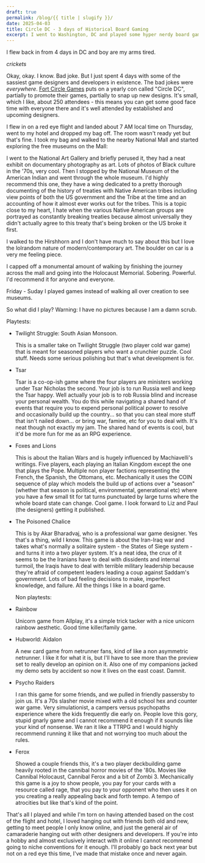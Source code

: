 ```yaml
---
draft: true
permalink: /blog/{{ title | slugify }}/
date: 2025-04-03
title: Circle DC - 3 days of Historical Board Gaming
excerpt: I went to Washington, DC and played some hyper nerdy board games
---
```

I flew back in from 4 days in DC and boy are my arms tired.

_crickets_

Okay, okay. I know. Bad joke. But I just spent 4 days with some of the sassiest game designers and developers in existence. The bad jokes were _everywhere_. [Fort Circle Games](https://www.fortcircle.com/) puts on a yearly con called "Circle DC", partially to promote their games, partially to snap up new designs. It's small, which I like, about 250 attendees - this means you can get some good face time with everyone there and it's well attended by established and upcoming designers.

I flew in on a red eye flight and landed about 7 AM local time on Thursday, went to my hotel and dropped my bag off. The room wasn't ready yet but that's fine. I took my bag and walked to the nearby National Mall and started exploring the free museums on the Mall:

I went to the National Art Gallery and briefly perused it, they had a neat exhibit on documentary photography as art. Lots of photos of Black culture in the '70s, very cool. Then I stopped by the National Museum of the American Indian and went through the whole museum. I'd highly recommend this one, they have a wing dedicated to a pretty thorough documenting of the history of treaties with Native American tribes including view points of both the US government and the Tribe at the time and an accounting of how it almost ever works out for the tribes. This is a topic close to my heart, I hate when the various Native American groups are portrayed as constantly breaking treaties because almost universally they didn't actually agree to this treaty that's being broken or the US broke it first.

I walked to the Hirshhorn and I don't have much to say about this but I love the lolrandom nature of modern/contemporary art. The boulder on car is a very me feeling piece.

I capped off a monumental amount of walking by finishing the journey across the mall and going into the Holocaust Memorial. Sobering. Powerful. I'd recommend it for anyone and everyone.

Friday - Suday I played games instead of walking all over creation to see museums.

So what did I play? Warning: I have no pictures because I am a damn scrub.

Playtests:

*   Twilight Struggle: South Asian Monsoon.
    
    This is a smaller take on Twilight Struggle (two player cold war game) that is meant for seasoned players who want a crunchier puzzle. Cool stuff. Needs some serious polishing but that's what development is for.
    
*   Tsar
    
    Tsar is a co-op-ish game where the four players are ministers working under Tsar Nicholas the second. Your job is to run Russia well and keep the Tsar happy. Well actually your job is to rob Russia blind and increase your personal wealth. You do this while navigating a shared hand of events that require you to expend personal political power to resolve and occasionally build up the country... so that you can steal more stuff that isn't nailed down... or bring war, famine, etc for you to deal with. It's neat though not exactly my jam. The shared hand of events is cool, but it'd be more fun for me as an RPG experience.
    
*   Foxes and Lions
    
    This is about the Italian Wars and is hugely influenced by Machiavelli's writings. Five players, each playing an Italian Kingdom except the one that plays the Pope. Multiple non player factions representing the French, the Spanish, the Ottomans, etc. Mechanically it uses the COIN sequence of play which models the build up of actions over a "season" (whether that season is political, environmental, generational etc) where you have a few small tit for tat turns punctuated by large turns where the whole board state can change. Cool game. I look forward to Liz and Paul (the designers) getting it published.
    
*   The Poisoned Chalice
    
    This is by Akar Bharadvaj, who is a professional war game designer. Yes that's a thing, wild I know. This game is about the Iran-Iraq war and takes what's normally a solitaire system - the States of Siege system - and turns it into a two player system. It's a neat idea, the crux of it seems to be the Iranians have to deal with dissidents and internal turmoil, the Iraqis have to deal with terrible military leadership because they're afraid of competent leaders leading a coup against Saddam's government. Lots of bad feeling decisions to make, imperfect knowledge, and failure. All the things I like in a board game.
    
    Non playtests:
    
*   Rainbow
    
    Unicorn game from Allplay, it's a simple trick tacker with a nice unicorn rainbow aesthetic. Good time killer/family game.
    
*   Hubworld: Aidalon
    
    A new card game from netrunner fans, kind of like a non asymmetric netrunner. I like it for what it is, but I'll have to see more than the preview set to really develop an opinion on it. Also one of my companions jacked my demo sets by accident so now it lives on the east coast. Damnit.
    
*   Psycho Raiders
    
    I ran this game for some friends, and we pulled in friendly passersby to join us. It's a 70s slasher movie mixed with a old school hex and counter war game. Very simulationist, a campers versus psychopaths experience where the kids frequently die early on. People love this gory, stupid gnarly game and I cannot recommend it enough if it sounds like your kind of nonsense. We ran it like a TTRPG and I would highly recommend running it like that and not worrying too much about the rules.
    
*   Ferox
    
    Showed a couple friends this, it's a two player deckbuilding game heavily rooted in the cannibal horror movies of the '80s. Movies like Cannibal Holocaust, Cannibal Ferox and a bit of Zombi 3. Mechanically this game is a joy to show people, you pay for your cards with a resource called rage, that you pay to your opponent who then uses it on you creating a really appealing back and forth tempo. A tempo of atrocities but like that's kind of the point.
    

That's all I played and while I'm torn on having attended based on the cost of the flight and hotel, I loved hanging out with friends both old and new, getting to meet people I only know online, and just the general air of camaraderie hanging out with other designers and developers. If you're into a hobby and almost exclusively interact with it online I cannot recommend going to niche conventions for it enough. I'll probably go back next year but not on a red eye this time, I've made that mistake once and never again.